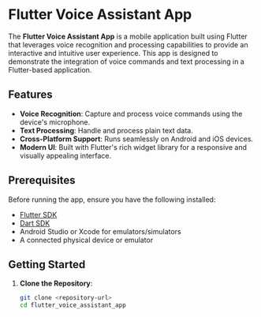 # Flutter Voice Assistant App

The **Flutter Voice Assistant App** is a mobile application built using Flutter that leverages voice recognition and processing capabilities to provide an interactive and intuitive user experience. This app is designed to demonstrate the integration of voice commands and text processing in a Flutter-based application.

## Features

- **Voice Recognition**: Capture and process voice commands using the device's microphone.
- **Text Processing**: Handle and process plain text data.
- **Cross-Platform Support**: Runs seamlessly on Android and iOS devices.
- **Modern UI**: Built with Flutter's rich widget library for a responsive and visually appealing interface.

## Prerequisites

Before running the app, ensure you have the following installed:

- [Flutter SDK](https://flutter.dev/docs/get-started/install)
- [Dart SDK](https://dart.dev/get-dart)
- Android Studio or Xcode for emulators/simulators
- A connected physical device or emulator

## Getting Started

1. **Clone the Repository**:
   ```bash
   git clone <repository-url>
   cd flutter_voice_assistant_app
   ```
